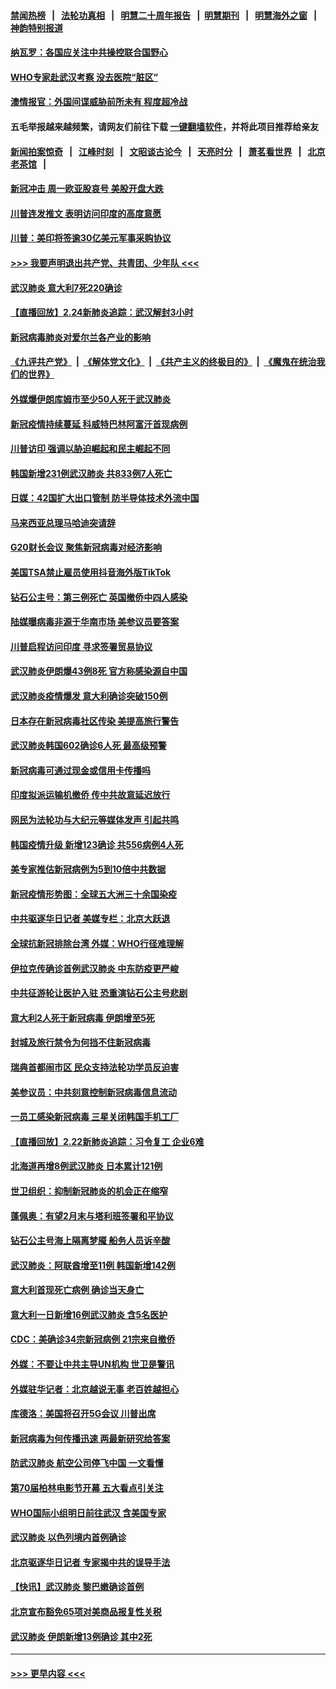 #### [禁闻热榜](热点新闻.md?=0)  &nbsp;&nbsp;|&nbsp;&nbsp; [法轮功真相](https://github.com/gfw-breaker/truth/blob/master/README.md?=0) &nbsp;&nbsp;|&nbsp;&nbsp; [明慧二十周年报告](https://github.com/gfw-breaker/mh-reports/blob/master/README.md?=0) &nbsp;&nbsp;|&nbsp;&nbsp;[明慧期刊](https://github.com/gfw-breaker/mh-qikan) &nbsp;&nbsp;|&nbsp;&nbsp; [明慧海外之窗](https://github.com/gfw-breaker/mh-news/blob/master/README.md?=0) &nbsp;&nbsp;|&nbsp;&nbsp; [神韵特别报道](https://github.com/gfw-breaker/mh-news/blob/master/shenyun.md?=0)
#### [纳瓦罗：各国应关注中共操控联合国野心](../pages/nsc418/n11892856.md?t=02250331) 
#### [WHO专家赴武汉考察 没去医院“脏区”](../pages/nsc418/n11892736.md?t=02250331) 
#### [澳情报官：外国间谍威胁前所未有 程度超冷战](../pages/nsc418/n11892672.md?t=02250331) 
#### 五毛举报越来越频繁，请网友们前往下载 [一键翻墙软件](https://github.com/gfw-breaker/ssr-accounts)，并将此项目推荐给亲友
#### [新闻拍案惊奇](https://github.com/gfw-breaker/banned-news/blob/master/pages/link4.md) &nbsp;&nbsp;|&nbsp;&nbsp; [江峰时刻](https://github.com/gfw-breaker/banned-news/blob/master/pages/link4.md) &nbsp;&nbsp;|&nbsp;&nbsp; [文昭谈古论今](https://github.com/gfw-breaker/banned-news/blob/master/pages/link4.md) &nbsp;&nbsp;|&nbsp;&nbsp; [天亮时分](https://github.com/gfw-breaker/banned-news/blob/master/pages/link4.md) &nbsp;&nbsp;|&nbsp;&nbsp; [萧茗看世界](https://github.com/gfw-breaker/banned-news/blob/master/pages/link4.md) &nbsp;&nbsp;|&nbsp;&nbsp; [北京老茶馆](https://github.com/gfw-breaker/banned-news/blob/master/pages/link4.md) &nbsp;&nbsp;|&nbsp;&nbsp; 
#### [新冠冲击 周一欧亚股哀号 美股开盘大跌](../pages/nsc418/n11892648.md?t=02250331) 
#### [川普连发推文 表明访问印度的高度意愿](../pages/nsc418/n11891927.md?t=02250331) 
#### [川普：美印将签逾30亿美元军事采购协议](../pages/nsc418/n11892494.md?t=02250331) 
#### [>>> 我要声明退出共产党、共青团、少年队 <<<](https://github.com/begood0513/goodnews/blob/master/quit/letter.md) 
#### [武汉肺炎 意大利7死220确诊](../pages/nsc418/n11892166.md?t=02250331) 
#### [【直播回放】2.24新肺炎追踪：武汉解封3小时](../pages/nsc418/n11892242.md?t=02250331) 
#### [新冠病毒肺炎对爱尔兰各产业的影响](../pages/nsc418/n11892328.md?t=02250331) 
#### [《九评共产党》](https://github.com/begood0513/9ping.md/blob/master/README.md) &nbsp;|&nbsp; [《解体党文化》](../../../../jtdwh.md/blob/master/README.md)  &nbsp;|&nbsp; [《共产主义的终极目的》](../../../../gczydzjmd.md/blob/master/README.md) &nbsp;|&nbsp; [《魔鬼在统治我们的世界》](../../../../mgztzwmdsj.md/blob/master/README.md) 
#### [外媒爆伊朗库姆市至少50人死于武汉肺炎](../pages/nsc418/n11891996.md?t=02250331) 
#### [新冠疫情持续蔓延 科威特巴林阿富汗首现病例](../pages/nsc418/n11892052.md?t=02250331) 
#### [川普访印 强调以胁迫崛起和民主崛起不同](../pages/nsc418/n11891855.md?t=02250331) 
#### [韩国新增231例武汉肺炎 共833例7人死亡](../pages/nsc418/n11891919.md?t=02250331) 
#### [日媒：42国扩大出口管制 防半导体技术外流中国](../pages/nsc418/n11891730.md?t=02250331) 
#### [马来西亚总理马哈迪突请辞](../pages/nsc418/n11891521.md?t=02250331) 
#### [G20财长会议 聚焦新冠病毒对经济影响](../pages/nsc418/n11890400.md?t=02250331) 
#### [美国TSA禁止雇员使用抖音海外版TikTok](../pages/nsc418/n11890500.md?t=02250331) 
#### [钻石公主号：第三例死亡 英国撤侨中四人感染](../pages/nsc418/n11890293.md?t=02250331) 
#### [陆媒曝病毒非源于华南市场 美参议员要答案](../pages/nsc418/n11890306.md?t=02250331) 
#### [川普启程访问印度 寻求签署贸易协议](../pages/nsc418/n11890275.md?t=02250331) 
#### [武汉肺炎伊朗爆43例8死 官方称感染源自中国](../pages/nsc418/n11890128.md?t=02250331) 
#### [武汉肺炎疫情爆发 意大利确诊突破150例](../pages/nsc418/n11889926.md?t=02250331) 
#### [日本存在新冠病毒社区传染 美提高旅行警告](../pages/nsc418/n11889917.md?t=02250331) 
#### [武汉肺炎韩国602确诊6人死 最高级预警](../pages/nsc418/n11889715.md?t=02250331) 
#### [新冠病毒可通过现金或信用卡传播吗](../pages/nsc418/n11886629.md?t=02250331) 
#### [印度拟派运输机撤侨 传中共故意延迟放行](../pages/nsc418/n11889362.md?t=02250331) 
#### [网民为法轮功与大纪元等媒体发声 引起共鸣](../pages/nsc418/n11889143.md?t=02250331) 
#### [韩国疫情升级 新增123确诊 共556病例4人死](../pages/nsc418/n11888882.md?t=02250331) 
#### [美专家推估新冠病例为5到10倍中共数据](../pages/nsc418/n11884404.md?t=02250331) 
#### [新冠疫情形势图：全球五大洲三十余国染疫](../pages/nsc418/n11888454.md?t=02250331) 
#### [中共驱逐华日记者 美媒专栏：北京大跃退](../pages/nsc418/n11888453.md?t=02250331) 
#### [全球抗新冠排除台湾 外媒：WHO行径难理解](../pages/nsc418/n11888248.md?t=02250331) 
#### [伊拉克传确诊首例武汉肺炎 中东防疫更严峻](../pages/nsc418/n11888333.md?t=02250331) 
#### [中共征游轮让医护入驻 恐重演钻石公主号悲剧](../pages/nsc418/n11888077.md?t=02250331) 
#### [意大利2人死于新冠病毒 伊朗增至5死](../pages/nsc418/n11888083.md?t=02250331) 
#### [封城及旅行禁令为何挡不住新冠病毒](../pages/nsc418/n11888067.md?t=02250331) 
#### [瑞典首都闹市区 民众支持法轮功学员反迫害](../pages/nsc418/n11886192.md?t=02250331) 
#### [美参议员：中共刻意控制新冠病毒信息流动](../pages/nsc418/n11887949.md?t=02250331) 
#### [一员工感染新冠病毒 三星关闭韩国手机工厂](../pages/nsc418/n11887983.md?t=02250331) 
#### [【直播回放】2.22新肺炎追踪：习令复工 企业6难](../pages/nsc418/n11887888.md?t=02250331) 
#### [北海道再增8例武汉肺炎 日本累计121例](../pages/nsc418/n11887417.md?t=02250331) 
#### [世卫组织：抑制新冠肺炎的机会正在缩窄](../pages/nsc418/n11886977.md?t=02250331) 
#### [蓬佩奥：有望2月末与塔利班签署和平协议](../pages/nsc418/n11887248.md?t=02250331) 
#### [钻石公主号海上隔离梦魇 船务人员诉辛酸](../pages/nsc418/n11887145.md?t=02250331) 
#### [武汉肺炎：阿联酋增至11例 韩国新增142例](../pages/nsc418/n11887047.md?t=02250331) 
#### [意大利首现死亡病例 确诊当天身亡](../pages/nsc418/n11886856.md?t=02250331) 
#### [意大利一日新增16例武汉肺炎 含5名医护](../pages/nsc418/n11886558.md?t=02250331) 
#### [CDC：美确诊34宗新冠病例 21宗来自撤侨](../pages/nsc418/n11886795.md?t=02250331) 
#### [外媒：不要让中共主导UN机构 世卫是警讯](../pages/nsc418/n11886401.md?t=02250331) 
#### [外媒驻华记者：北京越说无事 老百姓越担心](../pages/nsc418/n11886604.md?t=02250331) 
#### [库德洛：美国将召开5G会议 川普出席](../pages/nsc418/n11886529.md?t=02250331) 
#### [新冠病毒为何传播迅速 两最新研究给答案](../pages/nsc418/n11886505.md?t=02250331) 
#### [防武汉肺炎 航空公司停飞中国 一文看懂](../pages/nsc418/n11866800.md?t=02250331) 
#### [第70届柏林电影节开幕 五大看点引关注](../pages/nsc418/n11886384.md?t=02250331) 
#### [WHO国际小组明日前往武汉 含美国专家](../pages/nsc418/n11886380.md?t=02250331) 
#### [武汉肺炎 以色列境内首例确诊](../pages/nsc418/n11886244.md?t=02250331) 
#### [北京驱逐华日记者 专家揭中共的误导手法](../pages/nsc418/n11886124.md?t=02250331) 
#### [【快讯】武汉肺炎 黎巴嫩确诊首例](../pages/nsc418/n11886151.md?t=02250331) 
#### [北京宣布豁免65项对美商品报复性关税](../pages/nsc418/n11885960.md?t=02250331) 
#### [武汉肺炎 伊朗新增13例确诊 其中2死](../pages/nsc418/n11885880.md?t=02250331) 

----
#### [ >>> 更早内容 <<< ](../indexes/nsc418-earlier.md)
